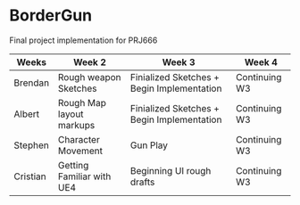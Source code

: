 # BorderGun
Final project implementation for PRJ666

Weeks | Week 2 | Week 3 | Week 4 |
--- | --- | --- | --- |
Brendan | Rough weapon Sketches | Finialized Sketches + Begin Implementation | Continuing W3 |
Albert | Rough Map layout markups | Finialized Sketches + Begin Implementation | Continuing W3 |
Stephen | Character Movement | Gun Play | Continuing W3 | 
Cristian | Getting Familiar with UE4 | Beginning UI rough drafts | Continuing W3 |
